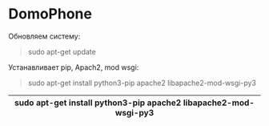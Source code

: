 # DomoPhone

Обновляем систему:
> sudo apt-get update

Устанавливает pip, Apach2, mod wsgi:
> sudo apt-get install python3-pip apache2 libapache2-mod-wsgi-py3


| sudo apt-get install python3-pip apache2 libapache2-mod-wsgi-py3 |
|----------------|
